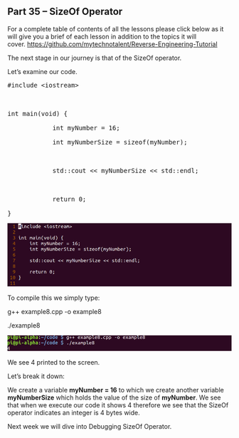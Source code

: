 ## Part 35 – SizeOf Operator

For a complete table of contents of all the lessons please click below as it will give you a brief of each lesson in addition to the topics it will cover.&nbsp;https://github.com/mytechnotalent/Reverse-Engineering-Tutorial

The next stage in our journey is that of the SizeOf operator.&nbsp;

Let’s examine our code.

<pre spellcheck="false">#include &lt;iostream&gt;

&nbsp;

int main(void) {

&nbsp;&nbsp;&nbsp;&nbsp;&nbsp;&nbsp;&nbsp;&nbsp;&nbsp;&nbsp;&nbsp; int myNumber = 16;

&nbsp;&nbsp;&nbsp;&nbsp;&nbsp;&nbsp;&nbsp;&nbsp;&nbsp;&nbsp;&nbsp; int myNumberSize = sizeof(myNumber);

&nbsp;

&nbsp;&nbsp;&nbsp;&nbsp;&nbsp;&nbsp;&nbsp;&nbsp;&nbsp;&nbsp;&nbsp; std::cout &lt;&lt; myNumberSize &lt;&lt; std::endl;

&nbsp;

&nbsp;&nbsp;&nbsp;&nbsp;&nbsp;&nbsp;&nbsp;&nbsp;&nbsp;&nbsp;&nbsp; return 0;

}
</pre>

<div class="slate-resizable-image-embed slate-image-embed__resize-full-width"><img src="/imgs/1524218995477.jpg"/></div>

To compile this we simply type:

g++ example8.cpp -o example8

./example8

<div class="slate-resizable-image-embed slate-image-embed__resize-full-width"><img src="/imgs/1524219035247.jpg"/></div>

We see 4 printed to the screen.

Let’s break it down:

We create a variable __myNumber = 16__ to which we create another variable __myNumberSize__ which holds the value of the size of __myNumber__.&nbsp;We see that when we execute our code it shows 4 therefore we see that the SizeOf operator indicates an integer is 4 bytes wide.

Next week we will dive into Debugging SizeOf Operator.